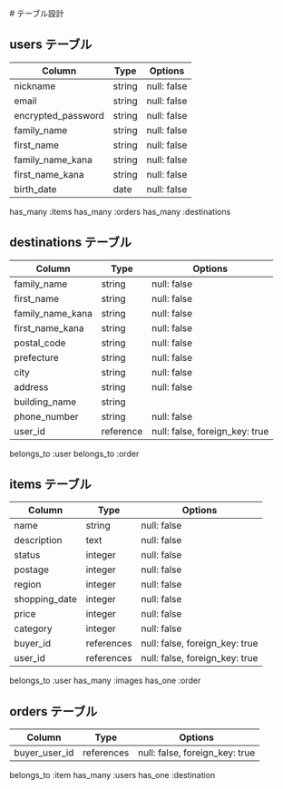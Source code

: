 \# テーブル設計

## users テーブル

| Column             | Type   | Options     |
| ------------------ | ------ | ----------- |
| nickname           | string | null: false |
| email              | string | null: false |
| encrypted_password | string | null: false |
| family_name        | string | null: false |
| first_name         | string | null: false |
| family_name_kana   | string | null: false |
| first_name_kana    | string | null: false |
| birth_date         | date   | null: false |

has_many :items
has_many :orders
has_many :destinations 
 


## destinations テーブル

| Column             | Type      | Options                        |
| ------------------ | --------- | ------------------------------ |
| family_name        | string    | null: false                    |
| first_name         | string    | null: false                    |
| family_name_kana   | string    | null: false                    |
| first_name_kana    | string    | null: false                    |
| postal_code        | string    | null: false                    |
| prefecture         | string    | null: false                    |
| city               | string    | null: false                    |
| address            | string    | null: false                    |
| building_name      | string    |                                |
| phone_number       | string    | null: false                    |
| user_id            | reference | null: false, foreign_key: true |

belongs_to :user
belongs_to :order

## items テーブル

| Column        | Type       | Options                        |
| ------------- | ---------- | ------------------------------ |
| name          | string     | null: false                    |
| description   | text       | null: false                    |
| status        | integer    | null: false                    |
| postage       | integer    | null: false                    |
| region        | integer    | null: false                    |
| shopping_date | integer    | null: false                    |
| price         | integer    | null: false                    |
| category      | integer    | null: false                    |
| buyer_id      | references | null: false, foreign_key: true |
| user_id       | references | null: false, foreign_key: true |

belongs_to :user 
has_many :images 
has_one :order


## orders テーブル

| Column        | Type       | Options                        |
| ------------- | ---------- | ------------------------------ |
| buyer_user_id | references | null: false, foreign_key: true |

belongs_to :item
has_many :users
has_one :destination